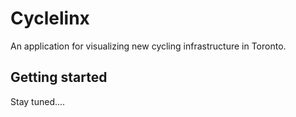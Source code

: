# Cyclelinx

An application for visualizing new cycling infrastructure in Toronto.

## Getting started

Stay tuned....
